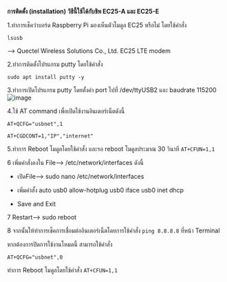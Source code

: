 **การติดตั้ง (installation)**
**วิธีนี้ใช้ได้กับชิพ EC25-A และ EC25-E**

1.ทำการเช็คว่าบอร์ด Raspberry Pi มองเห็นตัวโมดูล EC25 หรือไม่ โดยใช้คำสั่ง 

`lsusb`

--> Quectel Wireless Solutions Co., Ltd. EC25 LTE modem




2.ทำการติดตั้งโปรแกรม putty โดยใช้คำสั่ง

`sudo apt install putty -y`




3.ทำการเปิดโปรแกรม putty โดยตั้งค่า port ไปที่ /dev/ttyUSB2 และ baudrate 115200
![image](https://user-images.githubusercontent.com/8803501/149867323-2bff3c62-6d1e-4731-a850-fba884233e9e.png)




4.ใช้ AT command เพื่อเปิดใช้งานอินเตอร์เน็ตดังนี้

`AT+QCFG="usbnet",1`

`AT+CGDCONT=1,"IP","internet"`




5.ทำการ Reboot โมดูลโดยใช้คำสั่ง และรอ reboot โมดูลประมาณ 30 วินาที
`AT+CFUN=1,1`

6 เพิ่มคำสั่งลงใน File--> /etc/network/interfaces
ดังนี้
- เปิดFile--> sudo nano /etc/network/interfaces

- เพิ่มคำสั้ง
  auto usb0
  allow-hotplug usb0
  iface usb0 inet dhcp

- Save and Exit

7 Restart--> sudo reboot

8 จากนั้นให้ทำการเช็คการเชื่อมต่ออินเตอร์เน็ตโดยการใช้คำสั่ง `ping 8.8.8.8` ที่หน้า Terminal




หากต้องการปิดการใช้งานโหมดนี้ สามารถใช้คำสั่ง 

`AT+QCFG="usbnet",0`

ทำการ Reboot โมดูลโดยใช้คำสั่ง 
`AT+CFUN=1,1`
